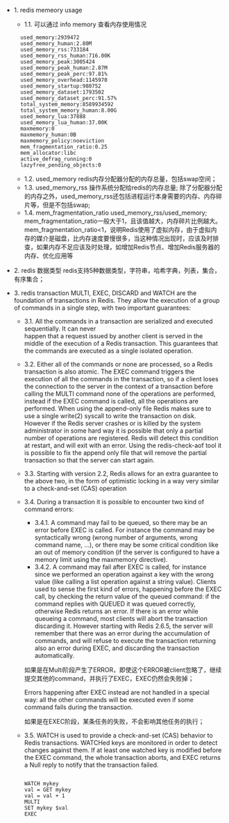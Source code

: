 * 1\. redis memeory usage
  * 1.1\. 可以通过 info memory 查看内存使用情况
  ```
    used_memory:2939472
    used_memory_human:2.80M
    used_memory_rss:733184
    used_memory_rss_human:716.00K
    used_memory_peak:3005424
    used_memory_peak_human:2.87M
    used_memory_peak_perc:97.81%
    used_memory_overhead:1145970
    used_memory_startup:980752
    used_memory_dataset:1793502
    used_memory_dataset_perc:91.57%
    total_system_memory:8589934592
    total_system_memory_human:8.00G
    used_memory_lua:37888
    used_memory_lua_human:37.00K
    maxmemory:0
    maxmemory_human:0B
    maxmemory_policy:noeviction
    mem_fragmentation_ratio:0.25
    mem_allocator:libc
    active_defrag_running:0
    lazyfree_pending_objects:0
  ```

  * 1.2\. used_memory redis内存分配器分配的内存总量，包括swap空间；
  * 1.3\. used_memory_rss 操作系统分配给redis的内存总量; 除了分配器分配的内存之外，used_memory_rss还包括进程运行本身需要的内存、内存碎片等，但是不包括swap;
  * 1.4\. mem_fragmentation_ratio used_memory_rss/used_memory;
    mem_fragmentation_ratio一般大于1，且该值越大，内存碎片比例越大。mem_fragmentation_ratio<1，说明Redis使用了虚拟内存，由于虚拟内存的媒介是磁盘，比内存速度要慢很多，当这种情况出现时，应该及时排查，如果内存不足应该及时处理，如增加Redis节点、增加Redis服务器的内存、优化应用等
* 2\. redis 数据类型
  redis支持5种数据类型，字符串，哈希字典，列表，集合，有序集合；

* 3\. redis transaction
  MULTI, EXEC, DISCARD and WATCH are the foundation of transactions in Redis. They allow the execution of a group of commands in a single step, with two important guarantees:
  * 3.1\. 
    All the commands in a transaction are serialized and executed sequentially. It can never    
    happen that a request issued by another client is served in the middle of the execution of a Redis transaction. This guarantees that the commands are executed as a single isolated operation.
  * 3.2\.
    Either all of the commands or none are processed, so a Redis transaction is also atomic. The EXEC command triggers the execution of all the commands in the transaction, so if a client loses the connection to the server in the context of a transaction before calling the MULTI command none of the operations are performed, instead if the EXEC command is called, all the operations are performed. When using the append-only file Redis makes sure to use a single write(2) syscall to write the transaction on disk. However if the Redis server crashes or is killed by the system administrator in some hard way it is possible that only a partial number of operations are registered. Redis will detect this condition at restart, and will exit with an error. Using the redis-check-aof tool it is possible to fix the append only file that will remove the partial transaction so that the server can start again.
  * 3.3\.
    Starting with version 2.2, Redis allows for an extra guarantee to the above two, in the form of optimistic locking in a way very similar to a check-and-set (CAS) operation
  * 3.4\.
    During a transaction it is possible to encounter two kind of command errors:
    * 3.4.1\.
      A command may fail to be queued, so there may be an error before EXEC is called. For instance the command may be syntactically wrong (wrong number of arguments, wrong command name, ...), or there may be some critical condition like an out of memory condition (if the server is configured to have a memory limit using the maxmemory directive).
    * 3.4.2\.
      A command may fail after EXEC is called, for instance since we performed an operation against a key with the wrong value (like calling a list operation against a string value).
    Clients used to sense the first kind of errors, happening before the EXEC call, by checking the return value of the queued command: if the command replies with QUEUED it was queued correctly, otherwise Redis returns an error. If there is an error while queueing a command, most clients will abort the transaction discarding it.
    However starting with Redis 2.6.5, the server will remember that there was an error during the accumulation of commands, and will refuse to execute the transaction returning also an error during EXEC, and discarding the transaction automatically.

    如果是在Multi阶段产生了ERROR，即使这个ERROR被client忽略了，继续提交其他的command，并执行了EXEC，EXEC仍然会失败掉；
    
    Errors happening after EXEC instead are not handled in a special way: all the other commands will be executed even if some command fails during the transaction.

    如果是在EXEC阶段，某条任务的失败，不会影响其他任务的执行；
  * 3.5\.
    WATCH is used to provide a check-and-set (CAS) behavior to Redis transactions.
    WATCHed keys are monitored in order to detect changes against them. If at least one watched key is modified before the EXEC command, the whole transaction aborts, and EXEC returns a Null reply to notify that the transaction failed.
    ```

    WATCH mykey
    val = GET mykey
    val = val + 1
    MULTI
    SET mykey $val
    EXEC
    ```



  